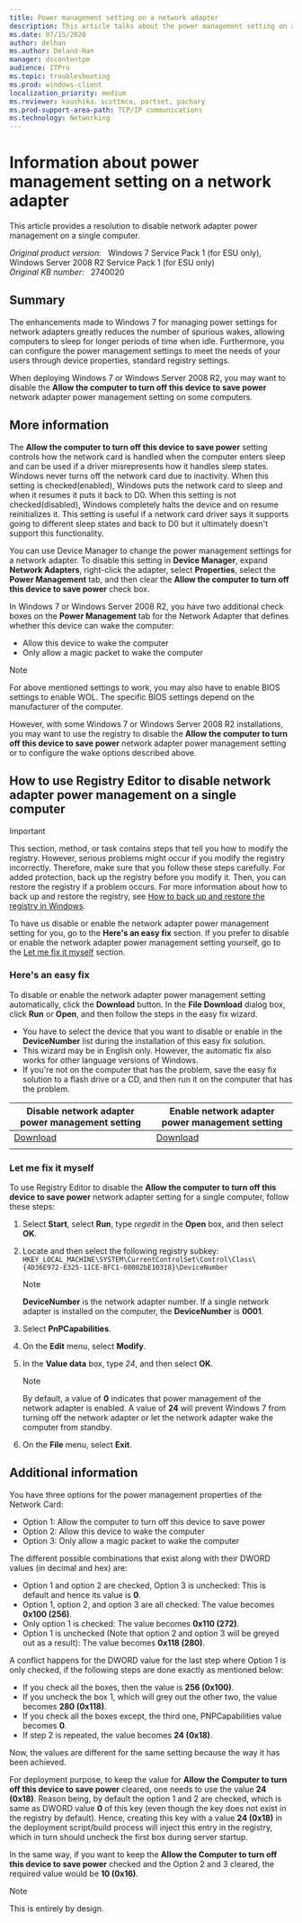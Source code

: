 ```yaml
---
title: Power management setting on a network adapter
description: This article talks about the power management setting on a network adapter. Provides resolutions to disable the network adapter power management on a single computer.
ms.date: 07/15/2020
author: delhan
ms.author: Deland-Han
manager: dscontentpm
audience: ITPro
ms.topic: troubleshooting
ms.prod: windows-client
localization_priority: medium
ms.reviewer: kaushika，scottmca, partset, pachary
ms.prod-support-area-path: TCP/IP communications
ms.technology: Networking
---
```

# Information about power management setting on a network adapter

This article provides a resolution to disable network adapter power management on a single computer.

_Original product version:_ &nbsp; Windows 7 Service Pack 1 (for ESU only), Windows Server 2008 R2 Service Pack 1 (for ESU only)  
_Original KB number:_ &nbsp; 2740020

## Summary

The enhancements made to Windows 7 for managing power settings for network adapters greatly reduces the number of spurious wakes, allowing computers to sleep for longer periods of time when idle. Furthermore, you can configure the power management settings to meet the needs of your users through device properties, standard registry settings.

When deploying Windows 7 or Windows Server 2008 R2, you may want to disable the **Allow the computer to turn off this device to save power** network adapter power management setting on some computers.

## More information

The **Allow the computer to turn off this device to save power** setting controls how the network card is handled when the computer enters sleep and can be used if a driver misrepresents how it handles sleep states. Windows never turns off the network card due to inactivity. When this setting is checked(enabled), Windows puts the network card to sleep and when it resumes it puts it back to D0. When this setting is not checked(disabled), Windows completely halts the device and on resume reinitializes it. This setting is useful if a network card driver says it supports going to different sleep states and back to D0 but it ultimately doesn't support this functionality.

You can use Device Manager to change the power management settings for a network adapter. To disable this setting in **Device Manager**, expand **Network Adapters**, right-click the adapter, select **Properties**, select the **Power Management** tab, and then clear the **Allow the computer to turn off this device to save power** check box.

In Windows 7 or Windows Server 2008 R2, you have two additional check boxes on the **Power Management** tab for the Network Adapter that defines whether this device can wake the computer:

- Allow this device to wake the computer
- Only allow a magic packet to wake the computer

> [!NOTE]
> For above mentioned settings to work, you may also have to enable BIOS settings to enable WOL. The specific BIOS settings depend on the manufacturer of the computer.

However, with some Windows 7 or Windows Server 2008 R2 installations, you may want to use the registry to disable the **Allow the computer to turn off this device to save power** network adapter power management setting or to configure the wake options described above.

## How to use Registry Editor to disable network adapter power management on a single computer

> [!IMPORTANT]
> This section, method, or task contains steps that tell you how to modify the registry. However, serious problems might occur if you modify the registry incorrectly. Therefore, make sure that you follow these steps carefully. For added protection, back up the registry before you modify it. Then, you can restore the registry if a problem occurs. For more information about how to back up and restore the registry, see [How to back up and restore the registry in Windows](https://support.microsoft.com/help/322756).

To have us disable or enable the network adapter power management setting for you, go to the **Here's an easy fix** section. If you prefer to disable or enable the network adapter power management setting yourself, go to the [Let me fix it myself](#let-me-fix-it-myself) section.

### Here's an easy fix

To disable or enable the network adapter power management setting automatically, click the **Download** button. In the **File Download** dialog box, click **Run** or **Open**, and then follow the steps in the easy fix wizard.

- You have to select the device that you want to disable or enable in the **DeviceNumber** list during the installation of this easy fix solution.
- This wizard may be in English only. However, the automatic fix also works for other language versions of Windows.
- If you're not on the computer that has the problem, save the easy fix solution to a flash drive or a CD, and then run it on the computer that has the problem.

|Disable network adapter power management setting|Enable network adapter power management setting|
|---|---|
|[Download](https://go.microsoft.com/?linkid=9820158)|[Download](https://go.microsoft.com/?linkid=9820157)|
|||

### Let me fix it myself

To use Registry Editor to disable the **Allow the computer to turn off this device to save power** network adapter setting for a single computer, follow these steps:

1. Select **Start**, select **Run**, type *regedit* in the **Open** box, and then select **OK**.
2. Locate and then select the following registry subkey:  
   `HKEY_LOCAL_MACHINE\SYSTEM\CurrentControlSet\Control\Class\{4D36E972-E325-11CE-BFC1-08002bE10318}\DeviceNumber`

    > [!NOTE]
    > **DeviceNumber** is the network adapter number. If a single network adapter is installed on the computer, the **DeviceNumber** is **0001**.

3. Select **PnPCapabilities**.
4. On the **Edit** menu, select **Modify**.
5. In the **Value data** box, type *24*, and then select **OK**.

    > [!NOTE]
    > By default, a value of **0** indicates that power management of the network adapter is enabled. A value of **24** will prevent Windows 7 from turning off the network adapter or let the network adapter wake the computer from standby.

6. On the **File** menu, select **Exit**.

## Additional information

You have three options for the power management properties of the Network Card:

- Option 1: Allow the computer to turn off this device to save power
- Option 2: Allow this device to wake the computer
- Option 3: Only allow a magic packet to wake the computer

The different possible combinations that exist along with their DWORD values (in decimal and hex) are:

- Option 1 and option 2 are checked, Option 3 is unchecked: This is default and hence its value is **0**.
- Option 1, option 2, and option 3 are all checked: The value becomes **0x100 (256)**.
- Only option 1 is checked: The value becomes **0x110 (272)**.
- Option 1 is unchecked (Note that option 2 and option 3 will be greyed out as a result): The value becomes **0x118 (280)**.

A conflict happens for the DWORD value for the last step where Option 1 is only checked, if the following steps are done exactly as mentioned below:

- If you check all the boxes, then the value is **256 (0x100)**.
- If you uncheck the box 1, which will grey out the other two, the value becomes **280 (0x118)**.
- If you check all the boxes except, the third one, PNPCapabilities value becomes **0**.
- If step 2 is repeated, the value becomes **24 (0x18)**.

Now, the values are different for the same setting because the way it has been achieved.

For deployment purpose, to keep the value for **Allow the Computer to turn off this device to save power** cleared, one needs to use the value **24 (0x18)**. Reason being, by default the option 1 and 2 are checked, which is same as DWORD value **0** of this key (even though the key does not exist in the registry by default). Hence, creating this key with a value **24 (0x18)** in the deployment script/build process will inject this entry in the registry, which in turn should uncheck the first box during server startup.

In the same way, if you want to keep the **Allow the Computer to turn off this device to save power** checked and the Option 2 and 3 cleared, the required value would be **10 (0x16)**.

> [!NOTE]
> This is entirely by design.
